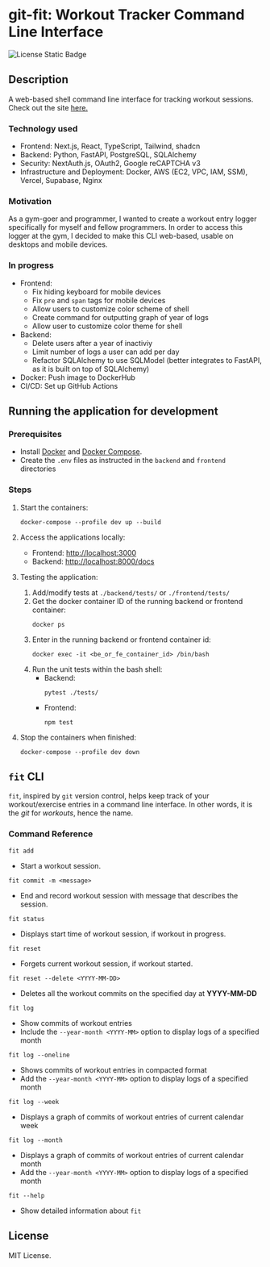 # git-fit: Workout Tracker Command Line Interface

![License Static Badge](https://img.shields.io/badge/license-MIT-orange)

## Description

A web-based shell command line interface for tracking workout sessions. Check out the site [here.](https://www.gitfit.me)

### Technology used

- Frontend: Next.js, React, TypeScript, Tailwind, shadcn
- Backend: Python, FastAPI, PostgreSQL, SQLAlchemy
- Security: NextAuth.js, OAuth2, Google reCAPTCHA v3
- Infrastructure and Deployment: Docker, AWS (EC2, VPC, IAM, SSM), Vercel, Supabase, Nginx

### Motivation

As a gym-goer and programmer, I wanted to create a workout entry logger specifically for myself and fellow programmers. In order to access this logger at the gym, I decided to make this CLI web-based, usable on desktops and mobile devices.

### In progress

- Frontend:
  - Fix hiding keyboard for mobile devices
  - Fix `pre` and `span` tags for mobile devices
  - Allow users to customize color scheme of shell
  - Create command for outputting graph of year of logs
  - Allow user to customize color theme for shell
- Backend:
  - Delete users after a year of inactiviy
  - Limit number of logs a user can add per day
  - Refactor SQLAlchemy to use SQLModel (better integrates to FastAPI, as it is built on top of SQLAlchemy)
- Docker: Push image to DockerHub
- CI/CD: Set up GitHub Actions

## Running the application for development

### Prerequisites

- Install [Docker](https://www.docker.com/) and [Docker Compose](https://docs.docker.com/compose/).
- Create the `.env` files as instructed in the `backend` and `frontend` directories

### Steps

1. Start the containers:

   ```
   docker-compose --profile dev up --build
   ```

2. Access the applications locally:
   - Frontend: [http://localhost:3000](http://localhost:3000)
   - Backend: [http://localhost:8000/docs](http://localhost:8000/docs)
3. Testing the application:
   1. Add/modify tests at `./backend/tests/` or `./frontend/tests/`
   2. Get the docker container ID of the running backend or frontend container:
      ```
      docker ps
      ```
   3. Enter in the running backend or frontend container id:
      ```
      docker exec -it <be_or_fe_container_id> /bin/bash
      ```
   4. Run the unit tests within the bash shell:
      - Backend:
        ```
        pytest ./tests/
        ```
      - Frontend:
        ```
        npm test
        ```
4. Stop the containers when finished:
   ```
   docker-compose --profile dev down
   ```

## `fit` CLI

`fit`, inspired by `git` version control, helps keep track of your workout/exercise entries in a command line interface. In other words, it is the _git_ for _workouts_, hence the name.

### Command Reference

`fit add`

- Start a workout session.

`fit commit -m <message>`

- End and record workout session with message that describes the session.

`fit status`

- Displays start time of workout session, if workout in progress.

`fit reset`

- Forgets current workout session, if workout started.

`fit reset --delete <YYYY-MM-DD>`

- Deletes all the workout commits on the specified day at **YYYY-MM-DD**

`fit log`

- Show commits of workout entries
- Include the `--year-month <YYYY-MM>` option to display logs of a specified month

`fit log --oneline`

- Shows commits of workout entries in compacted format
- Add the `--year-month <YYYY-MM>` option to display logs of a specified month

`fit log --week`

- Displays a graph of commits of workout entries of current calendar week

`fit log --month`

- Displays a graph of commits of workout entries of current calendar month
- Add the `--year-month <YYYY-MM>` option to display logs of a specified month

`fit --help`

- Show detailed information about `fit`

## License

MIT License.
